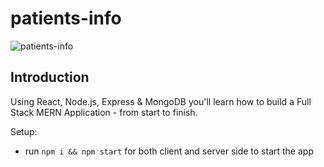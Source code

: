 # patients-info
![patients-info](https://i.ibb.co/H4N6mzX/pateint-info.png)

## Introduction

Using React, Node.js, Express & MongoDB you'll learn how to build a Full Stack MERN Application - from start to finish. 


Setup:
- run ```npm i && npm start``` for both client and server side to start the app